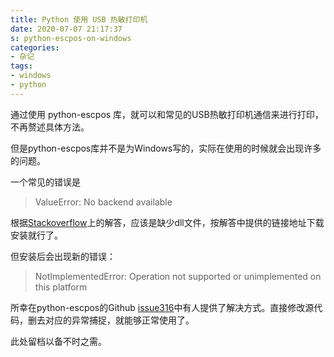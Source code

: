 ```yaml
---
title: Python 使用 USB 热敏打印机
date: 2020-07-07 21:17:37
s: python-escpos-on-windows
categories:
- 杂记
tags:
- windows
- python
---
```


通过使用 python-escpos 库，就可以和常见的USB热敏打印机通信来进行打印，不再赘述具体方法。

但是python-escpos库并不是为Windows写的，实际在使用的时候就会出现许多的问题。

一个常见的错误是

> ValueError: No backend available

根据[Stackoverflow](https://stackoverflow.com/questions/13773132/pyusb-on-windows-no-backend-available)上的解答，应该是缺少dll文件，按解答中提供的链接地址下载安装就行了。

但安装后会出现新的错误：

> NotImplementedError: Operation not supported or unimplemented on this platform

所幸在python-escpos的Github [issue316](https://github.com/python-escpos/python-escpos/issues/316)中有人提供了解决方式。直接修改源代码，删去对应的异常捕捉，就能够正常使用了。

此处留档以备不时之需。